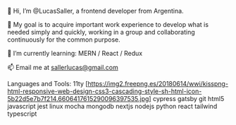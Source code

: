  👋 Hi, I’m @LucasSaller, a frontend developer from Argentina.
 
 👀 My goal is to acquire important work experience to develop what is needed simply and quickly, 
     working in a group and collaborating continuously for the common purpose.
 
 🌱 I’m currently learning: MERN / React / Redux 
 
 📫 Email me at sallerlucas@gmail.com

Languages and Tools:
11ty [https://img2.freepng.es/20180614/wwi/kisspng-html-responsive-web-design-css3-cascading-style-sh-html-icon-5b22d5e7b7f214.6606417615290096397535.jpg] cypress gatsby git html5 javascript jest linux mocha mongodb nextjs nodejs python react tailwind typescript
